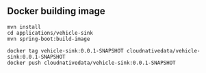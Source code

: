 ## Docker building image

```shell
mvn install
cd applications/vehicle-sink
mvn spring-boot:build-image
```

```shell
docker tag vehicle-sink:0.0.1-SNAPSHOT cloudnativedata/vehicle-sink:0.0.1-SNAPSHOT
docker push cloudnativedata/vehicle-sink:0.0.1-SNAPSHOT
```